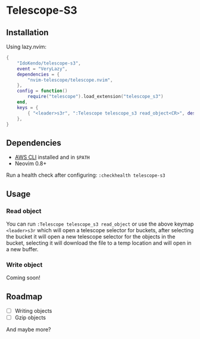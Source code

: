 # Telescope-S3

## Installation
Using lazy.nvim:
```lua
{
    "IdoKendo/telescope-s3",
    event = "VeryLazy",
    dependencies = {
        "nvim-telescope/telescope.nvim",
    },
    config = function()
        require("telescope").load_extension("telescope_s3")
    end,
    keys = {
        { "<leader>s3r", ":Telescope telescope_s3 read_object<CR>", desc = "[S3] [R]ead" },
    },
}
```
## Dependencies
- [AWS CLI](https://github.com/aws/aws-cli) installed and in `$PATH`
- Neovim 0.8+

Run a health check after configuring: `:checkhealth telescope-s3` 

## Usage

### Read object

You can run `:Telescope telescope_s3 read_object` or use the above keymap `<leader>s3r`
which will open a telescope selector for buckets, after selecting the bucket it will open
a new telescope selector for the objects in the bucket, selecting it will download the
file to a temp location and will open in a new buffer.

### Write object

Coming soon!

## Roadmap

- [ ] Writing objects
- [ ] Gzip objects

And maybe more?
